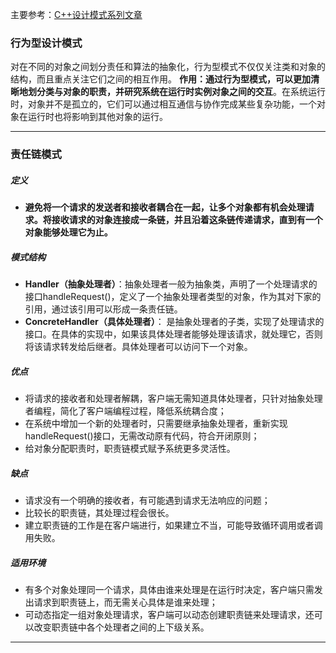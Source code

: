 主要参考：[C++设计模式系列文章](https://zhuanlan.zhihu.com/p/94877789)



### 行为型设计模式

对在不同的对象之间划分责任和算法的抽象化，行为型模式不仅仅关注类和对象的结构，而且重点关注它们之间的相互作用。
**作用：**通过行为型模式，可以更加清晰地划分类与对象的职责，并研究**系统在运行时实例对象之间的交互**。在系统运行时，对象并不是孤立的，它们可以通过相互通信与协作完成某些复杂功能，一个对象在运行时也将影响到其他对象的运行。

------

### 责任链模式

##### 定义

- **避免将一个请求的发送者和接收者耦合在一起，让多个对象都有机会处理请求。将接收请求的对象连接成一条链，并且沿着这条链传递请求，直到有一个对象能够处理它为止。**

##### 模式结构

- **Handler（抽象处理者）**：抽象处理者一般为抽象类，声明了一个处理请求的接口handleRequest()，定义了一个抽象处理者类型的对象，作为其对下家的引用，通过该引用可以形成一条责任链。
- **ConcreteHandler（具体处理者）**： 是抽象处理者的子类，实现了处理请求的接口。在具体的实现中，如果该具体处理者能够处理该请求，就处理它，否则将该请求转发给后继者。具体处理者可以访问下一个对象。

##### 优点

- 将请求的接收者和处理者解耦，客户端无需知道具体处理者，只针对抽象处理者编程，简化了客户端编程过程，降低系统耦合度；
- 在系统中增加一个新的处理者时，只需要继承抽象处理者，重新实现handleRequest()接口，无需改动原有代码，符合开闭原则；
- 给对象分配职责时，职责链模式赋予系统更多灵活性。

##### 缺点

- 请求没有一个明确的接收者，有可能遇到请求无法响应的问题；
- 比较长的职责链，其处理过程会很长。
- 建立职责链的工作是在客户端进行，如果建立不当，可能导致循环调用或者调用失败。

##### 适用环境

- 有多个对象处理同一个请求，具体由谁来处理是在运行时决定，客户端只需发出请求到职责链上，而无需关心具体是谁来处理；
- 可动态指定一组对象处理请求，客户端可以动态创建职责链来处理请求，还可以改变职责链中各个处理者之间的上下级关系。

------


